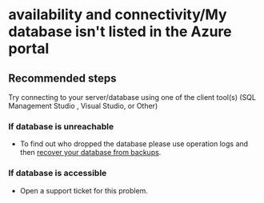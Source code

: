<properties
	pageTitle="availability and connectivity/My database isn't listed in the Azure portal"
	description="availability and connectivity/My database isn't listed in the Azure portal"
	service="microsoft.sql"
	resource="servers"
	authors="emlisa"
	displayOrder=""
	selfHelpType="generic"
	supportTopicIds="32628801"
	productPesIds="13491"
	cloudEnvironments="public"
/>

# availability and connectivity/My database isn't listed in the Azure portal

## **Recommended steps**

Try connecting to your server/database using one of the client tool(s) (SQL Management Studio , Visual Studio, or Other) <br>

### If database is unreachable<br>
* To find out who dropped the database please use operation logs and then [recover your database from backups](https://docs.microsoft.com/azure/sql-database/sql-database-recovery-using-backups/).<br>

### If database is accessible<br>
* Open a support ticket for this problem. 
